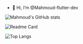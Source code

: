 - 👋 Hi, I’m @Mahmoud-flutter-dev

![Mahmoud's GitHub stats](https://github-readme-stats.vercel.app/api?username=Mahmoud-flutter-dev&show_icons=true&theme=radical)

![Readme Card](https://github-readme-stats.vercel.app/api/pin/?username=Mahmoud-flutter-dev&repo=TODO_app&show_icons=true&theme=radical&show_owner=true)

![Top Langs](https://github-readme-stats.vercel.app/api/top-langs/?username=Mahmoud-flutter-dev&show_icons=true&theme=radical)

<!---
- 👀 I’m interested in ...
- 🌱 I’m currently learning ...
- 💞️ I’m looking to collaborate on ...
- 📫 How to reach me ...
--->

<!---
Mahmoud-flutter-dev/Mahmoud-flutter-dev is a ✨ special ✨ repository because its `README.md` (this file) appears on your GitHub profile.
You can click the Preview link to take a look at your changes.
--->

